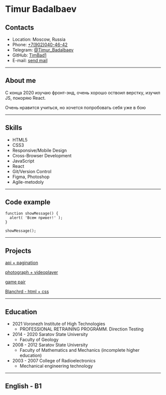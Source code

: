 [](https://sun9-49.userapi.com/impg/CZgIKsq8CmFza5_dIKkS8dq480HBggcA5Z7NPA/d62nSqvCshY.jpg?size=1080x1034&quality=96&sign=5f46af709c4d43fd8ec8fbdc82c8c4dc&type=album)
# Timur Badalbaev

## Contacts
* Location: Moscow, Russia
* Phone: [+7(902)040-46-42](tel:+79020404642)
* Telegram: [@Timur_Badalbaev](https://t.me/Timur_Badalbaev)
* GitHub: [TimBad1](https://github.com/TimBad1)
* E-mail: [send mail](mailto:term1t88@mail.ru)

***
## About me
 С конца 2020 изучаю фронт-энд, очень хорошо оствоил верстку, изучил JS, покоряю React.
 
 Очень нравится учиться, но хочется попробовать себя уже в бою

***
## Skills
* HTML5
* CSS3
* Responsive/Mobile Design
* Cross-Browser Development
* JavaScript
* React
* Git/Version Control
* Figma, Photoshop
* Agile-metodoly

***
## Code example
```
function showMessage() {
  alert( 'Всем привет!' );
}

showMessage();
```

***
## Projects
[api + pagination](https://timbad1.github.io/api)

[photograph + videoplayer](https://timbad1.github.io/portfolio-phorograph/portfolio-phorograph)


[game pair](https://timbad1.github.io/pair-game/)

[Blanchrd - html + css](https://timbad1.github.io/Blanchard)
***

## Education
* 2021 Voronezh Institute of High Technologies
    + PROFESSIONAL RETRAINING PROGRAMM. Direction Testing
* 2014 - 2020 Saratov State University
    + Faculty of Geology
* 2008 - 2012 Saratov State University
    + Faculty of Mathematics and Mechanics (incomplete higher education)
* 2003 - 2007 College of Radioelectronics
    + Mechanical engineering technology

***
## English - B1

